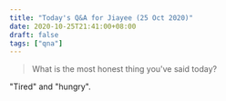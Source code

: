 ```yaml
---
title: "Today's Q&A for Jiayee (25 Oct 2020)"
date: 2020-10-25T21:41:00+08:00
draft: false
tags: ["qna"]
---
```

> What is the most honest thing you've said today?

"Tired" and "hungry".
